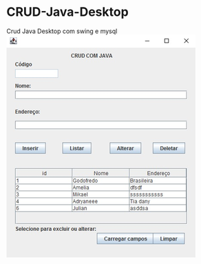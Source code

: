 # CRUD-Java-Desktop
Crud Java Desktop com swing e mysql
<img src="https://raw.githubusercontent.com/juliansempre/CRUD-Java-Desktop/main/CrudComInterface.jpg" alt="Crud Swing"/>
